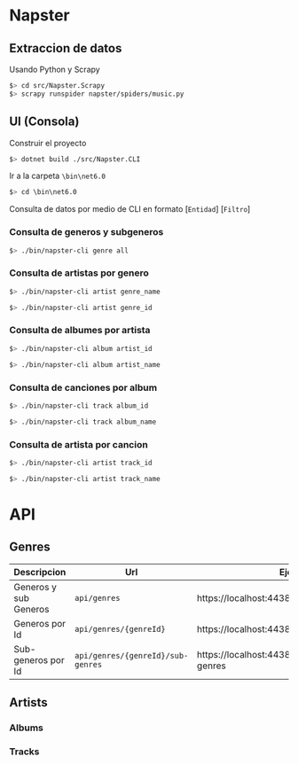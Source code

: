 # Napster

## Extraccion de datos

Usando Python y Scrapy
```sh
$> cd src/Napster.Scrapy
$> scrapy runspider napster/spiders/music.py
```

## UI (Consola)
Construir el proyecto
```sh
$> dotnet build ./src/Napster.CLI
```

Ir a la carpeta `\bin\net6.0`
```sh
$> cd \bin\net6.0
```

Consulta de datos por medio de CLI en formato [`Entidad`] [`Filtro`]

### Consulta de generos y subgeneros
```sh
$> ./bin/napster-cli genre all
```

### Consulta de artistas por genero
```sh
$> ./bin/napster-cli artist genre_name
```

```sh
$> ./bin/napster-cli artist genre_id
```

### Consulta de albumes por artista

```sh
$> ./bin/napster-cli album artist_id
```

```sh
$> ./bin/napster-cli album artist_name
```

### Consulta de canciones por album

```sh
$> ./bin/napster-cli track album_id
```

```sh
$> ./bin/napster-cli track album_name
```

### Consulta de artista por cancion

```sh
$> ./bin/napster-cli artist track_id
```

```sh
$> ./bin/napster-cli artist track_name
```

# API

## Genres

|Descripcion|Url|Ejemplo|
|----------------|-------------------------------|-----------------------------|
|Generos y sub Generos|`api/genres`|https://localhost:44388/api/genres|
|Generos por Id|`api/genres/{genreId}`|https://localhost:44388/api/genres/g.115|
|Sub-generos por Id|`api/genres/{genreId}/sub-genres`|https://localhost:44388/api/genres/g.115/sub-genres|

## Artists

### Albums

### Tracks